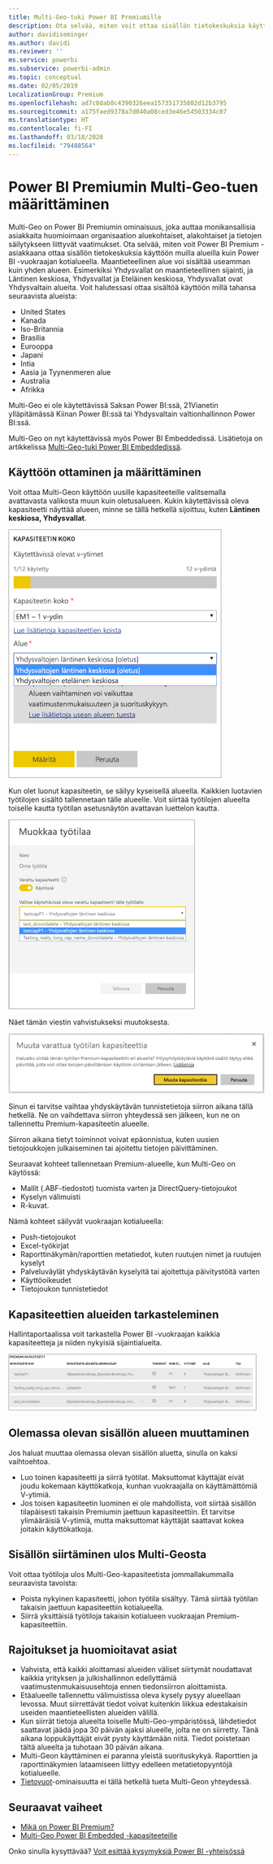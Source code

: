 ```yaml
---
title: Multi-Geo-tuki Power BI Premiumille
description: Ota selvää, miten voit ottaa sisällön tietokeskuksia käyttöön muilla alueilla kuin Power BI -vuokraajan kotialueella.
author: davidiseminger
ms.author: davidi
ms.reviewer: ''
ms.service: powerbi
ms.subservice: powerbi-admin
ms.topic: conceptual
ms.date: 02/05/2019
LocalizationGroup: Premium
ms.openlocfilehash: ad7c0dab0c4390326eea157351735802d12b3795
ms.sourcegitcommit: a175faed9378a7d040a08ced3e46e54503334c07
ms.translationtype: HT
ms.contentlocale: fi-FI
ms.lasthandoff: 03/18/2020
ms.locfileid: "79488564"
---
```

# <a name="configure-multi-geo-support-for-power-bi-premium"></a>Power BI Premiumin Multi-Geo-tuen määrittäminen

Multi-Geo on Power BI Premiumin ominaisuus, joka auttaa monikansallisia asiakkaita huomioimaan organisaation aluekohtaiset, alakohtaiset ja tietojen säilytykseen liittyvät vaatimukset. Ota selvää, miten voit Power BI Premium -asiakkaana ottaa sisällön tietokeskuksia käyttöön muilla alueilla kuin Power BI -vuokraajan kotialueella. Maantieteellinen alue voi sisältää useamman kuin yhden alueen. Esimerkiksi Yhdysvallat on maantieteellinen sijainti, ja Läntinen keskiosa, Yhdysvallat ja Eteläinen keskiosa, Yhdysvallat ovat Yhdysvaltain alueita. Voit halutessasi ottaa sisältöä käyttöön millä tahansa seuraavista alueista:

- United States
- Kanada
- Iso-Britannia
- Brasilia
- Eurooppa
- Japani
- Intia
- Aasia ja Tyynenmeren alue
- Australia
- Afrikka

Multi-Geo ei ole käytettävissä Saksan Power BI:ssä, 21Vianetin ylläpitämässä Kiinan Power BI:ssä tai Yhdysvaltain valtionhallinnon Power BI:ssä.

Multi-Geo on nyt käytettävissä myös Power BI Embeddedissä. Lisätietoja on artikkelissa [Multi-Geo-tuki Power BI Embeddedissä](developer/embedded/embedded-multi-geo.md).

## <a name="enable-and-configure"></a>Käyttöön ottaminen ja määrittäminen

Voit ottaa Multi-Geon käyttöön uusille kapasiteeteille valitsemalla avattavasta valikosta muun kuin oletusalueen.  Kukin käytettävissä oleva kapasiteetti näyttää alueen, minne se tällä hetkellä sijoittuu, kuten **Läntinen keskiosa, Yhdysvallat**.

![Kapasiteetin koko: valitse alue. Power BI Multi-Geo](media/service-admin-premium-multi-geo/power-bi-multi-geo-capacity-size.png)

Kun olet luonut kapasiteetin, se säilyy kyseisellä alueella. Kaikkien luotavien työtilojen sisältö tallennetaan tälle alueelle. Voit siirtää työtilojen alueelta toiselle kautta työtilan asetusnäytön avattavan luettelon kautta.

![Muokkaa työtilaa: Valitse käytettävissä oleva kapasiteetti. Power BI Multi-Geo](media/service-admin-premium-multi-geo/power-bi-multi-geo-edit-workspace.png)

Näet tämän viestin vahvistukseksi muutoksesta.

![Muuta varattua työtilaa -vahvistus](media/service-admin-premium-multi-geo/power-bi-multi-geo-change-assigned-workspace-capacity.png)

Sinun ei tarvitse vaihtaa yhdyskäytävän tunnistetietoja siirron aikana tällä hetkellä.  Ne on vaihdettava siirron yhteydessä sen jälkeen, kun ne on tallennettu Premium-kapasiteetin alueelle.

Siirron aikana tietyt toiminnot voivat epäonnistua, kuten uusien tietojoukkojen julkaiseminen tai ajoitettu tietojen päivittäminen.  

Seuraavat kohteet tallennetaan Premium-alueelle, kun Multi-Geo on käytössä:

- Mallit (.ABF-tiedostot) tuomista varten ja DirectQuery-tietojoukot
- Kyselyn välimuisti
- R-kuvat.

Nämä kohteet säilyvät vuokraajan kotialueella:

- Push-tietojoukot
- Excel-työkirjat
- Raporttinäkymän/raporttien metatiedot, kuten ruutujen nimet ja ruutujen kyselyt
- Palveluväylät yhdyskäytävän kyselyitä tai ajoitettuja päivitystöitä varten
- Käyttöoikeudet
- Tietojoukon tunnistetiedot

## <a name="view-capacity-regions"></a>Kapasiteettien alueiden tarkasteleminen

Hallintaportaalissa voit tarkastella Power BI -vuokraajan kaikkia kapasiteetteja ja niiden nykyisiä sijaintialueita.

![Näytä Premium-kapasiteetit](media/service-admin-premium-multi-geo/power-bi-multi-geo-premium-capacities.png) 

## <a name="change-the-region-for-existing-content"></a>Olemassa olevan sisällön alueen muuttaminen

Jos haluat muuttaa olemassa olevan sisällön aluetta, sinulla on kaksi vaihtoehtoa.

- Luo toinen kapasiteetti ja siirrä työtilat. Maksuttomat käyttäjät eivät joudu kokemaan käyttökatkoja, kunhan vuokraajalla on käyttämättömiä V-ytimiä.
- Jos toisen kapasiteetin luominen ei ole mahdollista, voit siirtää sisällön tilapäisesti takaisin Premiumin jaettuun kapasiteettiin. Et tarvitse ylimääräisiä V-ytimiä, mutta maksuttomat käyttäjät saattavat kokea joitakin käyttökatkoja.

## <a name="move-content-out-of-multi-geo"></a>Sisällön siirtäminen ulos Multi-Geosta  

Voit ottaa työtiloja ulos Multi-Geo-kapasiteetista jommallakummalla seuraavista tavoista:

- Poista nykyinen kapasiteetti, johon työtila sisältyy.  Tämä siirtää työtilan takaisin jaettuun kapasiteettiin kotialueella.
- Siirrä yksittäisiä työtiloja takaisin kotialueen vuokraajan Premium-kapasiteettiin.

## <a name="limitations-and-considerations"></a>Rajoitukset ja huomioitavat asiat

- Vahvista, että kaikki aloittamasi alueiden väliset siirtymät noudattavat kaikkia yrityksen ja julkishallinnon edellyttämiä vaatimustenmukaisuusehtoja ennen tiedonsiirron aloittamista.
- Etäalueelle tallennettu välimuistissa oleva kysely pysyy alueellaan levossa. Muut siirrettävät tiedot voivat kuitenkin liikkua edestakaisin useiden maantieteellisten alueiden välillä.
- Kun siirrät tietoja alueelta toiselle Multi-Geo-ympäristössä, lähdetiedot saattavat jäädä jopa 30 päivän ajaksi alueelle, jolta ne on siirretty. Tänä aikana loppukäyttäjät eivät pysty käyttämään niitä. Tiedot poistetaan tältä alueelta ja tuhotaan 30 päivän aikana.
- Multi-Geon käyttäminen ei paranna yleistä suorituskykyä. Raporttien ja raporttinäkymien lataamiseen liittyy edelleen metatietopyyntöjä kotialueelle.
- [Tietovuot](service-dataflows-overview.md)-ominaisuutta ei tällä hetkellä tueta Multi-Geon yhteydessä.

## <a name="next-steps"></a>Seuraavat vaiheet

- [Mikä on Power BI Premium?](service-premium-what-is.md)
- [Multi-Geo Power BI Embedded -kapasiteeteille](developer/embedded/embedded-multi-geo.md)

Onko sinulla kysyttävää? [Voit esittää kysymyksiä Power BI -yhteisössä](https://community.powerbi.com/)
